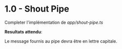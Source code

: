 # 1.0 - Shout Pipe

Completer l'implémentation de _*app/shout-pipe.ts*_

**Resultats attendu**:

Le message fournis au pipe devra être en lettre capitale.


